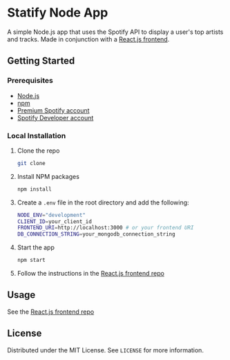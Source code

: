 # Statify Node App

A simple Node.js app that uses the Spotify API to display a user's top artists and tracks. Made in conjunction with a [React.js frontend](https://github.com/stevenxngo/statify-react-app).

## Getting Started

### Prerequisites

- [Node.js](https://nodejs.org/en/)
- [npm](https://www.npmjs.com/)
- [Premium Spotify account](https://www.spotify.com/us/)
- [Spotify Developer account](https://developer.spotify.com/dashboard/)

### Local Installation

1. Clone the repo
   ```sh
   git clone
   ```
2. Install NPM packages
   ```sh
   npm install
   ```
3. Create a `.env` file in the root directory and add the following:
   ```sh
   NODE_ENV="development"
   CLIENT_ID=your_client_id
   FRONTEND_URI=http://localhost:3000 # or your frontend URI
   DB_CONNECTION_STRING=your_mongodb_connection_string
   ```
4. Start the app
   ```sh
   npm start
   ```
5. Follow the instructions in the [React.js frontend repo](https://github.com/stevenxngo/statify-react-app)

## Usage

See the [React.js frontend repo](https://github.com/stevenxngo/statify-react-app?tab=readme-ov-file#usage)

## License

Distributed under the MIT License. See `LICENSE` for more information.